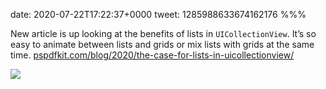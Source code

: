 date: 2020-07-22T17:22:37+0000
tweet: 1285988633674162176
%%%

New article is up looking at the benefits of lists in `UICollectionView`. It’s so easy to animate between lists and grids or mix lists with grids at the same time. [pspdfkit.com/blog/2020/the-case-for-lists-in-uicollectionview/](https://pspdfkit.com/blog/2020/the-case-for-lists-in-uicollectionview/)

![](Edi_2FlX0AAFIgn.jpg)
